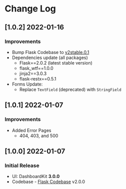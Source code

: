 # Change Log

## [1.0.2] 2022-01-16
### Improvements

- Bump Flask Codebase to [v2stable.0.1](https://github.com/app-generator/boilerplate-code-flask-dashboard/releases)
- Dependencies update (all packages) 
  - Flask==2.0.2 (latest stable version)
  - flask_wtf==1.0.0
  - jinja2==3.0.3
  - flask-restx==0.5.1
- Forms Update:
  - Replace `TextField` (deprecated) with `StringField`

## [1.0.1] 2022-01-07
### Improvements

- Added Error Pages
  - 404, 403, and 500

## [1.0.0] 2022-01-07
### Initial Release

- UI: DashboardKit **3.0.0**
- Codebase - [Flask Codebase](https://github.com/app-generator/boilerplate-code-flask-dashboard/releases) v2.0.0
